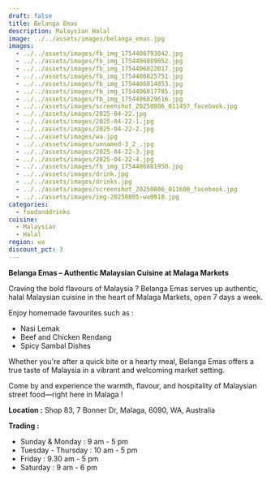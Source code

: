 ```yaml
---
draft: false
title: Belanga Emas
description: Malaysian Halal
image: ../../assets/images/belanga_emas.jpg
images:
  - ../../assets/images/fb_img_1754406793842.jpg
  - ../../assets/images/fb_img_1754406809052.jpg
  - ../../assets/images/fb_img_1754406822017.jpg
  - ../../assets/images/fb_img_1754406825751.jpg
  - ../../assets/images/fb_img_1754406814053.jpg
  - ../../assets/images/fb_img_1754406817785.jpg
  - ../../assets/images/fb_img_1754406829616.jpg
  - ../../assets/images/screenshot_20250806_011457_facebook.jpg
  - ../../assets/images/2025-04-22.jpg
  - ../../assets/images/2025-04-22-1.jpg
  - ../../assets/images/2025-04-22-2.jpg
  - ../../assets/images/wa.jpg
  - ../../assets/images/unnamed-3_2_.jpg
  - ../../assets/images/2025-04-22-3.jpg
  - ../../assets/images/2025-04-22-4.jpg
  - ../../assets/images/fb_img_1754406881950.jpg
  - ../../assets/images/drink.jpg
  - ../../assets/images/drinks.jpg
  - ../../assets/images/screenshot_20250806_011600_facebook.jpg
  - ../../assets/images/img-20250805-wa0018.jpg
categories:
  - foodanddrinks
cuisine:
  - Malaysian
  - Halal
region: wa
discount_pct: 3
---
```

**Belanga Emas – Authentic Malaysian Cuisine at Malaga Markets**

Craving the bold flavours of Malaysia ? Belanga Emas serves up authentic, halal Malaysian cuisine in the heart of Malaga Markets, open 7 days a week.

Enjoy homemade favourites such as :

* Nasi Lemak
* Beef and Chicken Rendang
* Spicy Sambal Dishes

Whether you're after a quick bite or a hearty meal, Belanga Emas offers a true taste of Malaysia in a vibrant and welcoming market setting.

Come by and experience the warmth, flavour, and hospitality of Malaysian street food—right here in Malaga !

**Location :** Shop 83, 7 Bonner Dr, Malaga, 6090, WA, Australia 

**Trading :**

* Sunday & Monday : 9 am - 5 pm
* Tuesday - Thursday : 10 am - 5 pm
* Friday : 9.30 am - 5 pm
* Saturday : 9 am - 6 pm
